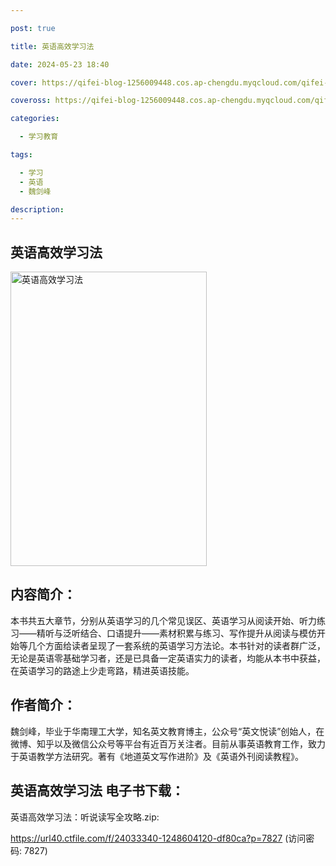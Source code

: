 ```yaml
---

post: true

title: 英语高效学习法

date: 2024-05-23 18:40

cover: https://qifei-blog-1256009448.cos.ap-chengdu.myqcloud.com/qifei-blog/6636e8790ea9cb1403d442bf.jpg

coveross: https://qifei-blog-1256009448.cos.ap-chengdu.myqcloud.com/qifei-blog/6636e8790ea9cb1403d442bf.jpg

categories:

  - 学习教育

tags:

  - 学习
  - 英语
  - 魏剑峰

description:
---
```


## 英语高效学习法
<img alt="英语高效学习法 " class="aligncenter loading" data-was-processed="true" decoding="async" fetchpriority="high" height="471" src="https://qifei-blog-1256009448.cos.ap-chengdu.myqcloud.com/qifei-blog/6636e8790ea9cb1403d442bf.jpg" style="cursor: zoom-in;" width="314"/>

## 内容简介：

本书共五大章节，分别从英语学习的几个常见误区、英语学习从阅读开始、听力练习——精听与泛听结合、口语提升——素材积累与练习、写作提升从阅读与模仿开始等几个方面给读者呈现了一套系统的英语学习方法论。本书针对的读者群广泛，无论是英语零基础学习者，还是已具备一定英语实力的读者，均能从本书中获益，在英语学习的路途上少走弯路，精进英语技能。

## 作者简介：

魏剑峰，毕业于华南理工大学，知名英文教育博主，公众号“英文悦读”创始人，在微博、知乎以及微信公众号等平台有近百万关注者。目前从事英语教育工作，致力于英语教学方法研究。著有《地道英文写作进阶》及《英语外刊阅读教程》。

## 英语高效学习法 电子书下载：
英语高效学习法：听说读写全攻略.zip: 

https://url40.ctfile.com/f/24033340-1248604120-df80ca?p=7827 (访问密码: 7827)
